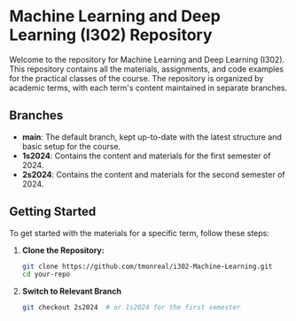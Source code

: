# Machine Learning and Deep Learning (I302) Repository

Welcome to the repository for Machine Learning and Deep Learning (I302). This repository contains all the materials, assignments, and code examples for the practical classes of the course. 
The repository is organized by academic terms, with each term's content maintained in separate branches.

## Branches

- **main**: The default branch, kept up-to-date with the latest structure and basic setup for the course.
- **1s2024**: Contains the content and materials for the first semester of 2024.
- **2s2024**: Contains the content and materials for the second semester of 2024.

## Getting Started

To get started with the materials for a specific term, follow these steps:

1. **Clone the Repository:**
   ```bash
   git clone https://github.com/tmonreal/i302-Machine-Learning.git
   cd your-repo

2. **Switch to Relevant Branch**
   ```bash
   git checkout 2s2024  # or 1s2024 for the first semester
